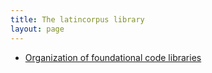 ```yaml
---
title: The latincorpus library
layout: page
---
```


- [Organization of foundational code libraries](libraries/)
